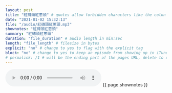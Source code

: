 ```yaml
---
layout: post
title: "紅磚頭紅蔥頭" # quotes allow forbidden characters like the colon
date: "2021-01-02 15:32:13"
file: "/audio/紅磚頭紅蔥頭.mp3"
shownotes: "紅磚頭紅蔥頭"
summary: "紅磚頭紅蔥頭"
duration: "file_duration" # audio length in min:sec
length: "file_length" # filesize in bytes
explicit: "no" # change to yes to flag with the explicit tag
block: "no" # change to yes to keep an episode from showing up in iTunes
# permalink: /1 # will be the ending part of the pages URL, delete to default to the title
---
```


<audio controls>
<source src="{{site.url}}{{site.baseurl}}{{ page.file }}" type="audio/x-mp3">
Your browser does not support the audio element.
</audio>
{{ page.shownotes }}
